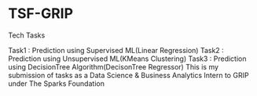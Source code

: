 # TSF-GRIP
Tech Tasks

Task1 : Prediction using Supervised ML(Linear Regression)
Task2 : Prediction using Unsupervised ML(KMeans Clustering)
Task3 : Prediction using DecisionTree Algorithm(DecisonTree Regressor)
This is my submission of tasks as a Data Science & Business Analytics Intern to GRIP under The Sparks Foundation

